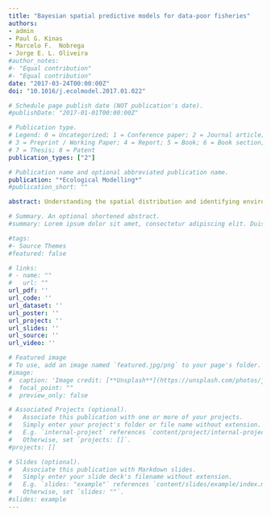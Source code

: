 ```yaml
---
title: "Bayesian spatial predictive models for data-poor fisheries"
authors:
- admin
- Paul G. Kinas
- Marcelo F.  Nobrega
- Jorge E. L. Oliveira
#author_notes:
#- "Equal contribution"
#- "Equal contribution"
date: "2017-03-24T00:00:00Z"
doi: "10.1016/j.ecolmodel.2017.01.022"

# Schedule page publish date (NOT publication's date).
#publishDate: "2017-01-01T00:00:00Z"

# Publication type.
# Legend: 0 = Uncategorized; 1 = Conference paper; 2 = Journal article;
# 3 = Preprint / Working Paper; 4 = Report; 5 = Book; 6 = Book section;
# 7 = Thesis; 8 = Patent
publication_types: ["2"]

# Publication name and optional abbreviated publication name.
publication: "*Ecological Modelling*"
#publication_short: ""

abstract: Understanding the spatial distribution and identifying environmental variables that drive endangered fish species abundance are key factors to implement sustainable fishery management strategies. In the present study we proposed hierarchical Bayesian spatial models to quantify and map sensitive habitats for juveniles, adults and overall abundance of the vulnerable lane snapper (Lutjanus synagris) present in the northeastern Brazil. Data were collected by fishery-unbiased gillnet surveys, and fitted through the Integrated Nested Laplace Approximations (INLA) and the Stochastic Partial Differential Equations (SPDE) tools, both implemented in the R environment by the R-INLA library (http://www.r-inla.org). Our results confirmed that the abundance of juveniles and adults of L. synagris are spatially correlated, have patchy distributions along the Rio Grande do Norte coast, and are mainly affected by environmental predictors such as distance to coast, chlorophyll-a concentration, bathymetry and sea surface temperature. By means of our results we intended to consolidate a recently introduced Bayesian geostatistical model into fisheries science, highlighting its potential for establishing more reliable measures for the conservation and management of vulnerable fish species even when data are sparse.

# Summary. An optional shortened abstract.
#summary: Lorem ipsum dolor sit amet, consectetur adipiscing elit. Duis posuere tellus ac #convallis placerat. Proin tincidunt magna sed ex sollicitudin condimentum.

#tags:
#- Source Themes
#featured: false

# links:
# - name: ""
#   url: ""
url_pdf: ''
url_code: ''
url_dataset: ''
url_poster: ''
url_project: ''
url_slides: ''
url_source: ''
url_video: ''

# Featured image
# To use, add an image named `featured.jpg/png` to your page's folder. 
#image:
#  caption: 'Image credit: [**Unsplash**](https://unsplash.com/photos/jdD8gXaTZsc)'
#  focal_point: ""
#  preview_only: false

# Associated Projects (optional).
#   Associate this publication with one or more of your projects.
#   Simply enter your project's folder or file name without extension.
#   E.g. `internal-project` references `content/project/internal-project/index.md`.
#   Otherwise, set `projects: []`.
#projects: []

# Slides (optional).
#   Associate this publication with Markdown slides.
#   Simply enter your slide deck's filename without extension.
#   E.g. `slides: "example"` references `content/slides/example/index.md`.
#   Otherwise, set `slides: ""`.
#slides: example
---
```


<!---{{% callout note %}}
Click the *Cite* button above to demo the feature to enable visitors to import publication metadata into their reference management software.
{{% /callout %}}--->

<!---{{% callout note %}}
Create your slides in Markdown - click the *Slides* button to check out the example.
{{% /callout %}}--->

<!---Supplementary notes can be added here, including [code, math, and images](https://wowchemy.com/docs/writing-markdown-latex/).--->
